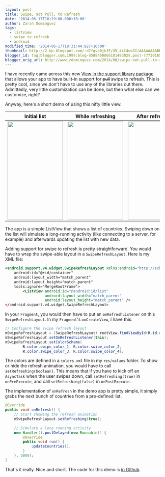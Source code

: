 ```yaml
---
layout: post
title: Swipe, not Pull, to Refresh
date: '2014-06-17T18:29:00.000+10:00'
author: Zarah Dominguez
tags:
  - listview
  - swipe to refresh
  - android
modified_time: '2014-06-17T18:31:44.827+10:00'
thumbnail: http://2.bp.blogspot.com/-d7fqvs0jkfE/U5_4iC4wsGI/AAAAAAAABK0/Tli1cee-h_I/s72-c/device-2014-06-17-160825.png
blogger_id: tag:blogger.com,1999:blog-8588450866181483028.post-7773016512477593979
blogger_orig_url: http://www.zdominguez.com/2014/06/swipe-not-pull-to-refresh.html
---
```


I have recently came across this new [View in the support library package](https://developer.android.com/reference/android/support/v4/widget/SwipeRefreshLayout.html) that allows your app to have built-in support for <strike>pull</strike> swipe to refresh. This is pretty cool, since we don't have to use any of the libraries out there. Admittedly, very little customization can be done, but then what else can we customize, right?

Anyway, here's a short demo of using this nifty little view.

| Initial list                                                                                                                                                                                                                                                                                                                                             | While refreshing                                                                                                                                                                                                                                                                                                                                         | After refreshing                                                                                                                                                                                                                                                                                                                                         |
|----------------------------------------------------------------------------------------------------------------------------------------------------------------------------------------------------------------------------------------------------------------------------------------------------------------------------------------------------------|----------------------------------------------------------------------------------------------------------------------------------------------------------------------------------------------------------------------------------------------------------------------------------------------------------------------------------------------------------|----------------------------------------------------------------------------------------------------------------------------------------------------------------------------------------------------------------------------------------------------------------------------------------------------------------------------------------------------------|
| <a href="http://2.bp.blogspot.com/-d7fqvs0jkfE/U5_4iC4wsGI/AAAAAAAABK0/Tli1cee-h_I/s1600/device-2014-06-17-160825.png" imageanchor="1" style="margin-left: auto; margin-right: auto;"><img border="0" src="http://2.bp.blogspot.com/-d7fqvs0jkfE/U5_4iC4wsGI/AAAAAAAABK0/Tli1cee-h_I/s1600/device-2014-06-17-160825.png" height="320" width="180" /></a> | <a href="http://1.bp.blogspot.com/-86wrbovsdCg/U5_4iN-UqrI/AAAAAAAABKs/5paup4tIsDY/s1600/device-2014-06-17-160903.png" imageanchor="1" style="margin-left: auto; margin-right: auto;"><img border="0" src="http://1.bp.blogspot.com/-86wrbovsdCg/U5_4iN-UqrI/AAAAAAAABKs/5paup4tIsDY/s1600/device-2014-06-17-160903.png" height="320" width="180" /></a> | <a href="http://1.bp.blogspot.com/-_V06YWPycfY/U5_4iHsE-0I/AAAAAAAABKw/Q48SiFs2HJQ/s1600/device-2014-06-17-160918.png" imageanchor="1" style="margin-left: auto; margin-right: auto;"><img border="0" src="http://1.bp.blogspot.com/-_V06YWPycfY/U5_4iHsE-0I/AAAAAAAABKw/Q48SiFs2HJQ/s1600/device-2014-06-17-160918.png" height="320" width="180" /></a> |

The app is a simple ListView that shows a list of countries. Swiping down on the list will simulate a long-running activity (like connecting to a server, for example) and afterwards updating the list with new data.

Adding support for swipe to refresh is pretty straightforward. You would have to wrap the swipe-able layout in a `SwipeRefreshLayout`. Here is my XML file:
```xml
<android.support.v4.widget.SwipeRefreshLayout xmlns:android="http://schemas.android.com/apk/res/android" xmlns:tools="http://schemas.android.com/tools" />
    android:id="@+id/container"
    android:layout_width="match_parent"
    android:layout_height="match_parent"
    tools:ignore="MergeRootFrame">
        <ListView android:id="@android:id/list"
                  android:layout_width="match_parent"
                  android:layout_height="match_parent" />
</android.support.v4.widget.SwipeRefreshLayout>
```

In your `Fragment`, you would then have to put an `onRefreshListener` on this `SwipeRefreshLayout`. In my `Fragment`'s `onCreateView`, I have this:
```java
// Configure the swipe refresh layout
mSwipeRefreshLayout = (SwipeRefreshLayout) rootView.findViewById(R.id.container);
mSwipeRefreshLayout.setOnRefreshListener(this);
mSwipeRefreshLayout.setColorScheme(
        R.color.swipe_color_1, R.color.swipe_color_2,
        R.color.swipe_color_3, R.color.swipe_color_4);
```

The colors are defined in a `colors.xml` file in my `res/values` folder. To show or hide the refresh animation, you would have to call `setRefreshing(boolean)`. This means that if you have to kick off an `AsyncTask` when the user swipes down, call `setRefreshing(true)` in `onPreExecute`, and call `setRefreshing(false)` in `onPostExecute`.

The implementation of `onRefresh` in the demo app is pretty simple, it simply grabs the next bunch of countries from a pre-defined list.

```java
@Override
public void onRefresh() {
    // Start showing the refresh animation
    mSwipeRefreshLayout.setRefreshing(true);
    
    // Simulate a long running activity
    new Handler().postDelayed(new Runnable() {
        @Override
        public void run() {
            updateCountries();
        }
    }, 5000);
}
```

That's it really. Nice and short. The code for this demo is [in Github](https://github.com/zmdominguez/swipe-to-refresh-demo).